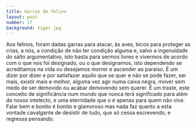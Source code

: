```yaml
---
title: Garras de felino
layout: post
number: 17
background: tiger.jpg
---
```


Aos felinos, foram dadas garras para atacar, às aves, bicos para proteger as crias, a nós, a condição de não ter condição alguma e, salvo a ingenuidade do salto argumentativo, isto basta para sermos livres e vivermos de acordo com o que nos foi designado, ou o que designamos, isto dependendo se acreditamos na vida ou desejamos morrer e ascender ao paraíso. É um dizer por dizer e por satisfazer aquilo que se quer e não se pode fazer, ser mais, existir mais e melhor, alguma vez agir numa caixa negra, mover sem medo de ser demovido ou acabar demovendo sem querer. É um traste, este conceito de significância num mundo que nunca terá significado para além do nosso intelecto, e uma eternidade que o é apenas para quem não vive. Falar bem e bonito é bonito e glamoroso mas nada faz quanto a esta vontade cavalgante de desistir de tudo, que só cessa escrevendo, e regressa pensando.
